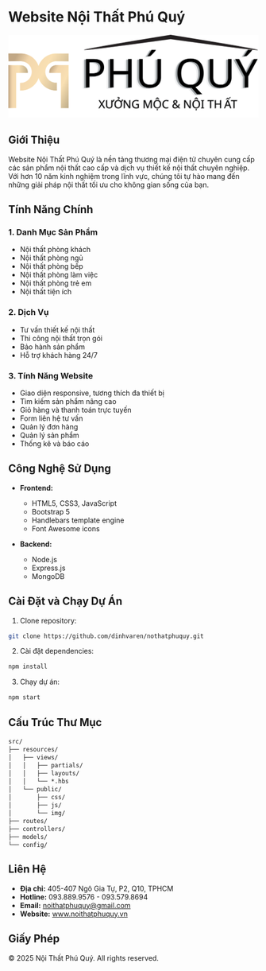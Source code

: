 # Website Nội Thất Phú Quý

![Logo Nội Thất Phú Quý](./src/public/img/logo.svg)

## Giới Thiệu

Website Nội Thất Phú Quý là nền tảng thương mại điện tử chuyên cung cấp các sản phẩm nội thất cao cấp và dịch vụ thiết kế nội thất chuyên nghiệp. Với hơn 10 năm kinh nghiệm trong lĩnh vực, chúng tôi tự hào mang đến những giải pháp nội thất tối ưu cho không gian sống của bạn.

## Tính Năng Chính

### 1. Danh Mục Sản Phẩm
- Nội thất phòng khách
- Nội thất phòng ngủ
- Nội thất phòng bếp
- Nội thất phòng làm việc
- Nội thất phòng trẻ em
- Nội thất tiện ích

### 2. Dịch Vụ
- Tư vấn thiết kế nội thất
- Thi công nội thất trọn gói
- Bảo hành sản phẩm
- Hỗ trợ khách hàng 24/7

### 3. Tính Năng Website
- Giao diện responsive, tương thích đa thiết bị
- Tìm kiếm sản phẩm nâng cao
- Giỏ hàng và thanh toán trực tuyến
- Form liên hệ tư vấn
- Quản lý đơn hàng
- Quản lý sản phẩm
- Thống kê và báo cáo

## Công Nghệ Sử Dụng

- **Frontend:**
  - HTML5, CSS3, JavaScript
  - Bootstrap 5
  - Handlebars template engine
  - Font Awesome icons

- **Backend:**
  - Node.js
  - Express.js
  - MongoDB

## Cài Đặt và Chạy Dự Án

1. Clone repository:
```bash
git clone https://github.com/dinhvaren/nothatphuquy.git
```

2. Cài đặt dependencies:
```bash
npm install
```

3. Chạy dự án:
```bash
npm start
```

## Cấu Trúc Thư Mục

```
src/
├── resources/
│   ├── views/
│   │   ├── partials/
│   │   ├── layouts/
│   │   └── *.hbs
│   └── public/
│       ├── css/
│       ├── js/
│       └── img/
├── routes/
├── controllers/
├── models/
└── config/
```

## Liên Hệ

- **Địa chỉ:** 405-407 Ngô Gia Tự, P2, Q10, TPHCM
- **Hotline:** 093.889.9576 - 093.579.8694
- **Email:** noithatphuquy@gmail.com
- **Website:** www.noithatphuquy.vn

## Giấy Phép

© 2025 Nội Thất Phú Quý. All rights reserved. 